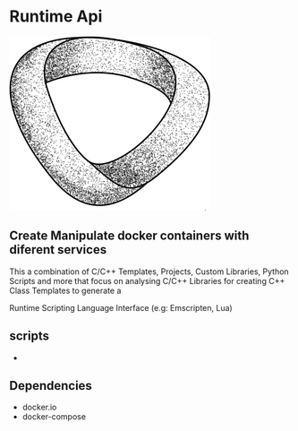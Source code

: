 # Runtime Api

![mobius](mobius.png)

## Create Manipulate docker containers with diferent services

This a combination of C/C++ Templates, Projects, Custom Libraries, Python Scripts and more that
focus on analysing C/C++ Libraries for creating C++ Class Templates to generate a

Runtime Scripting Language Interface (e.g: Emscripten, Lua)

## scripts

- 

## Dependencies

- docker.io
- docker-compose
